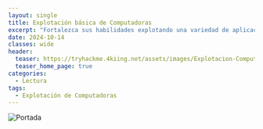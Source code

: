 ```yaml
---
layout: single
title: Explotación básica de Computadoras
excerpt: "Fortalezca sus habilidades explotando una variedad de aplicaciones y servicios diferentes, desde las redes hasta web y escalada de privilegios."
date: 2024-10-14
classes: wide
header:
  teaser: https://tryhackme.4kiing.net/assets/images/Explotacion-Computadoras/Explotacion.jpeg
  teaser_home_page: true
categories:
  - Lectura
tags:
  - Explotación de Computadoras
---
```


![Portada](https://tryhackme.4kiing.net/assets/images/Explotacion-Computadoras/Portada.png)

